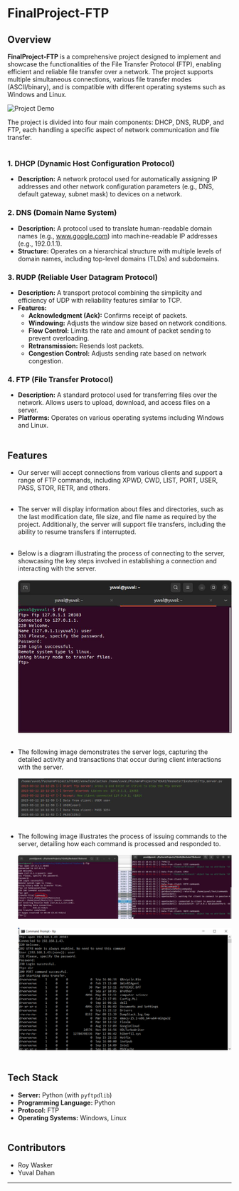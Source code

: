 # FinalProject-FTP

## Overview

**FinalProject-FTP** is a comprehensive project designed to implement and showcase the functionalities of the File Transfer Protocol (FTP), enabling efficient and reliable file transfer over a network. The project supports multiple simultaneous connections, various file transfer modes (ASCII/binary), and is compatible with different operating systems such as Windows and Linux.


![Project Demo](image/FTP.gif)

The project is divided into four main components: DHCP, DNS, RUDP, and FTP, each handling a specific aspect of network communication and file transfer.<br/><br/>
### 1. DHCP (Dynamic Host Configuration Protocol)
- **Description:** A network protocol used for automatically assigning IP addresses and other network configuration parameters (e.g., DNS, default gateway, subnet mask) to devices on a network.

### 2. DNS (Domain Name System)
- **Description:** A protocol used to translate human-readable domain names (e.g., www.google.com) into machine-readable IP addresses (e.g., 192.0.1.1).
- **Structure:** Operates on a hierarchical structure with multiple levels of domain names, including top-level domains (TLDs) and subdomains.

### 3. RUDP (Reliable User Datagram Protocol)
- **Description:** A transport protocol combining the simplicity and efficiency of UDP with reliability features similar to TCP.
- **Features:**
    - **Acknowledgment (Ack):** Confirms receipt of packets.
    - **Windowing:** Adjusts the window size based on network conditions.
    - **Flow Control:** Limits the rate and amount of packet sending to prevent overloading.
    - **Retransmission:** Resends lost packets.
    - **Congestion Control:** Adjusts sending rate based on network congestion.

### 4. FTP (File Transfer Protocol)
- **Description:** A standard protocol used for transferring files over the network. Allows users to upload, download, and access files on a server.
- **Platforms:** Operates on various operating systems including Windows and Linux.<br/><br/>

## Features

- Our server will accept connections from various clients and support a range of FTP commands, including XPWD, CWD, LIST, PORT, USER, PASS, STOR, RETR, and others.<br/><br/>

- The server will display information about files and directories, such as the last modification date, file size, and file name as required by the project. Additionally, the server will support file transfers, including the ability to resume transfers if interrupted.<br/><br/>

- Below is a diagram illustrating the process of connecting to the server, showcasing the key steps involved in establishing a connection and interacting with the server.<br/><br/>
![user login.png](image/user_login.png)<br/><br/>
- The following image demonstrates the server logs, capturing the detailed activity and transactions that occur during client interactions with the server.<br/><br/>
![server log.png](image/server_log.png)<br/><br/>
- The following image illustrates the process of issuing commands to the server, detailing how each command is processed and responded to.<br/><br/>
![command get.png](image/command_get.png)<br/><br/>
![dir command.png](image/dir_command.png)<br/><br/>

## Tech Stack

- **Server:** Python (with `pyftpdlib`)
- **Programming Language:** Python
- **Protocol:** FTP
- **Operating Systems:** Windows, Linux<br/><br/>

## Contributors
- Roy Wasker
- Yuval Dahan

---
